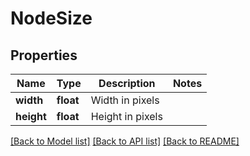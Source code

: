 # NodeSize

## Properties
Name | Type | Description | Notes
------------ | ------------- | ------------- | -------------
**width** | **float** | Width in pixels | 
**height** | **float** | Height in pixels | 

[[Back to Model list]](../README.md#documentation-for-models) [[Back to API list]](../README.md#documentation-for-api-endpoints) [[Back to README]](../README.md)

